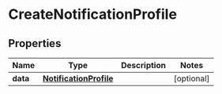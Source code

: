 

# CreateNotificationProfile


## Properties

Name | Type | Description | Notes
------------ | ------------- | ------------- | -------------
**data** | [**NotificationProfile**](NotificationProfile.md) |  |  [optional]




